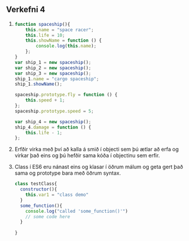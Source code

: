## Verkefni 4

1.
      ```javascript
      function spaceship(){
          this.name = "space racer";
          this.life = 10;
          this.showName = function () {
              console.log(this.name);
          };
      }
      var ship_1 = new spaceship();
      var ship_2 = new spaceship();
      var ship_3 = new spaceship();
      ship_1.name = "cargo spaceship";
      ship_1.showName();

      spaceship.prototype.fly = function () {
          this.speed + 1;
      };
      spaceship.prototype.speed = 5;

      var ship_4 = new spaceship();
      ship_4.damage = function () {
          this.life - 1;
      };
      ```
2. Erfðir virka með því að kalla á smið í objecti sem þú ætlar að erfa og virkar það eins og þú hefðir sama kóða í objectinu sem erfir.

3. Class í ES6 eru nánast eins og klasar í öðrum málum og geta gert það sama og prototype bara með öðrum syntax.
      ```javascript
      class testClass{
        constructor(){
          this.var1 = "class demo"
        }
        some_function(){
          console.log("called 'some_function()'")
          // some code here
        }
        
      }
      
      ```
